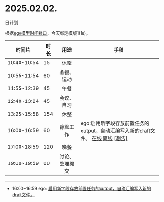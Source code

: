 # 2025.02.02.
日计划

根据[ego模型时间接口](https://gitee.com/hyg/blog/blob/master/timeflow.md)，今天绑定模版1(1e)。

| 时间片 | 时长 | 用途 | 手稿 |
| --- | --- | :---: | --- |
| 10:40~10:54 | 15 | 休整 |  |
| 10:55~11:54 | 60 | 备餐、运动 |  |
| 11:55~12:39 | 45 | 午餐 |  |
| 12:40~13:24 | 45 | 会议、自习 |  |
| 13:25~15:58 | 154 | 休整 |  |
| 16:00~16:59 | 60 | 静默工作 | ego:启用新字段存放前置任务的output，自动汇编写入新的draft文件。 [在线](http://simp.ly/p/4QDThK) [离线](../../draft/2025/20250202160000.md) <a href="mailto:huangyg@mars22.com?subject=关于2025.02.02.[ego:启用新字段存放前置任务的output，自动汇编写入新的draft文件。]任务&body=日期: 20250202%0D%0A序号: 5%0D%0A手稿:../../draft/2025/20250202160000.md%0D%0A---请勿修改邮件主题及以上内容 从下一行开始写您的想法---%0D%0A">[想法]</a> |
| 17:00~18:59 | 120 | 晚餐 |  |
| 19:00~19:59 | 60 | 讨论、整理提交 |  |

---

- 16:00~16:59	ego: [启用新字段存放前置任务的output，自动汇编写入新的draft文件。](../../draft/2025/20250202.01.md)
